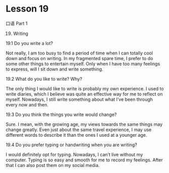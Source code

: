 # Lesson 19

口语 Part 1

19.  Writing

19.1  Do you write a lot?

Not really, I am too busy to find a period of time when I can totally cool down and focus on writing. In my fragmented spare time, I prefer to do some other things to entertain myself. Only when I have too many feelings to express, will I sit down and write something.


19.2  What do you like to write? Why?

The only thing I would like to write is probably my own experience. I used to write diaries, which I believe was quite an effective way for me to reflect on myself. Nowadays, I still write something about what I’ve been through every now and then.


19.3  Do you think the things you write would change?

Sure. I mean, with the growing age, my views towards the same things may change greatly. Even just about the same travel experience, I may use different words to describe it than the ones I used at a younger age.


19.4 Do you prefer typing or handwriting when you are writing?

I would definitely opt for typing. Nowadays, I can’t live without my computer. Typing is so easy and smooth for me to record my feelings. After that I can also post them on my social media.






